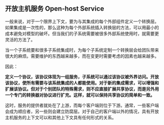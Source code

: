 ## 开放主机服务 Open‐host Service

一般来说，对于一个限界上下文，要为与其集成的每个外部组件定义一个转换层。如果集成是一次性的，那么这种为每个外部系统插入转换层的方法，可以用最小的成本避免对模型的破坏。但当我们的子系统需要被很多外部系统使用时，就需要更灵活的方法了。

当一个子系统要和很多子系统集成时，为每个子系统定制一个转换层会给团队带来很大的麻烦。需要维护的东西越来越多，而在变更时需要考虑的因素也越来越多。

因此：

**定义一个协议，该协议体现为一组服务，子系统可以通过该协议被外界访问。开放该协议，使所有需要与该系统集成的人都能使用。对于新的集成需求，可以增强和扩展该协议。但对于个别团队的特殊需求，则不应直接扩展共享协议，而是另外用一个专门的转换器对协议进行扩充。这样，就可以保持共享协议的简单和一致。**

这时，服务的提供者就处在了上游，而每个客户端则位于下游。通常，一些客户端会成为顺应者，另一些则会建立防腐层。对于自己的客户端以外的情况，具有开放主机服务的上下文可以和其他上下文具有任何形式的关系。

